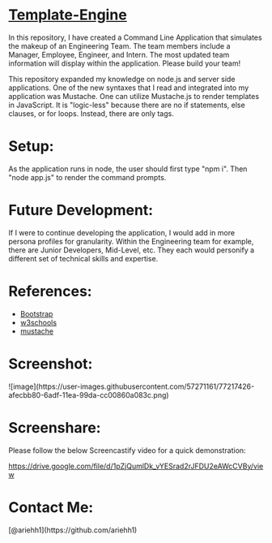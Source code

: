 # [Template-Engine](https://github.com/ariehh1/Template-Engine)

In this repository, I have created a Command Line Application that simulates the makeup of an Engineering Team. The team members include a Manager, Employee, Engineer, and Intern. The most updated team information will display within the application. Please build your team!

This repository expanded my knowledge on node.js and server side applications. One of the new syntaxes that I read and integrated into my application was Mustache. One can utilize Mustache.js to render templates in JavaScript. It is "logic-less" because there are no if statements, else clauses, or for loops. Instead, there are only tags.

<h1>Setup:</h1>
As the application runs in node, the user should first type "npm i". Then "node app.js" to render the command prompts.

<h1>Future Development:</h1>
If I were to continue developing the application, I would add in more persona profiles for granularity. Within the Engineering team for example, there are Junior Developers, Mid-Level, etc. They each would personify a different set of technical skills and expertise.

<h1>References:</h1>

- [Bootstrap](https://getbootstrap.com/docs/4.4/getting-started/introduction/)
- [w3schools](https://www.w3schools.com/)
- [mustache](https://www.npmjs.com/package/mustache)

<h1>Screenshot:</h1>
![image](https://user-images.githubusercontent.com/57271161/77217426-afecbb80-6adf-11ea-99da-cc00860a083c.png)

<h1>Screenshare:</h1>

Please follow the below Screencastify video for a quick demonstration:

https://drive.google.com/file/d/1pZjQumlDk_vYESrad2rJFDU2eAWcCVBy/view

<h1>Contact Me:</h1>
[@ariehh1](https://github.com/ariehh1)
